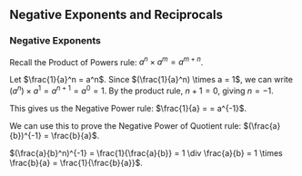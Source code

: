 Negative Exponents and Reciprocals
-------

### Negative Exponents

Recall the Product of Powers rule: $a^n \times a^m = a^{m + n}$.

Let $\frac{1}{a}^n = a^n$. Since $(\frac{1}{a}^n) \times a = 1$, we can write $(a^n) \times a^1 = a^{n+1} = a^0 = 1$. By the product rule, $n + 1 = 0$, giving $n = -1$. 

This gives us the Negative Power rule: $\frac{1}{a} = = a^{-1}$.

We can use this to prove the Negative Power of Quotient rule: $(\frac{a}{b})^{-1} = \frac{b}{a}$.

$(\frac{a}{b}^n)^{-1} = \frac{1}{\frac{a}{b}} = 1 \div \frac{a}{b} = 1 \times \frac{b}{a} = \frac{1}{\frac{b}{a}}$.